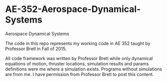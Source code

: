 # AE-352-Aerospace-Dynamical-Systems
Aerospace Dynamical Systems

The code in this repo represents my working code in AE 352 taught by Professor Bretl in Fall of 2015.

All code framework was written by Professor Bretl while only dynamical equations of motion, thruster locations, simulation results and params definitions were me where a simulation exists. Programs without simulations are from me. I have permission from Professor Bretl to post this content. 
